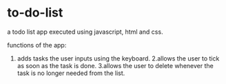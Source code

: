 # to-do-list

a todo list app executed using javascript, html and css.

functions of the app:

1. adds tasks the user inputs using the keyboard.
2.allows the user to tick as soon as the task is done.
3.allows the user to delete whenever the task is no longer needed from the list.

